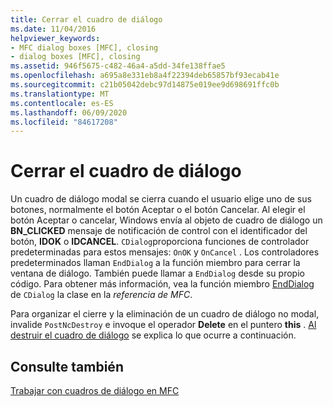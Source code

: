 ```yaml
---
title: Cerrar el cuadro de diálogo
ms.date: 11/04/2016
helpviewer_keywords:
- MFC dialog boxes [MFC], closing
- dialog boxes [MFC], closing
ms.assetid: 946f5675-c482-46a4-a5dd-34fe138ffae5
ms.openlocfilehash: a695a8e331eb8a4f22394deb65857bf93ecab41e
ms.sourcegitcommit: c21b05042debc97d14875e019ee9d698691ffc0b
ms.translationtype: MT
ms.contentlocale: es-ES
ms.lasthandoff: 06/09/2020
ms.locfileid: "84617208"
---
```

# <a name="closing-the-dialog-box"></a>Cerrar el cuadro de diálogo

Un cuadro de diálogo modal se cierra cuando el usuario elige uno de sus botones, normalmente el botón Aceptar o el botón Cancelar. Al elegir el botón Aceptar o cancelar, Windows envía al objeto de cuadro de diálogo un **BN_CLICKED** mensaje de notificación de control con el identificador del botón, **IDOK** o **IDCANCEL**. `CDialog`proporciona funciones de controlador predeterminadas para estos mensajes: `OnOK` y `OnCancel` . Los controladores predeterminados llaman `EndDialog` a la función miembro para cerrar la ventana de diálogo. También puede llamar a `EndDialog` desde su propio código. Para obtener más información, vea la función miembro [EndDialog](reference/cdialog-class.md#enddialog) de `CDialog` la clase en la *referencia de MFC*.

Para organizar el cierre y la eliminación de un cuadro de diálogo no modal, invalide `PostNcDestroy` e invoque el operador **Delete** en el puntero **this** . [Al destruir el cuadro de diálogo](destroying-the-dialog-box.md) se explica lo que ocurre a continuación.

## <a name="see-also"></a>Consulte también

[Trabajar con cuadros de diálogo en MFC](life-cycle-of-a-dialog-box.md)
